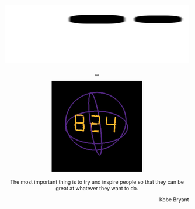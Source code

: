 
<p align="center">
<img src = "https://github.com/SunTzunami/SunTzunami/blob/output/github-contribution-grid-snake.svg" width="800" height="160">
</p>
<p align="center"
<br>
<a href="https://www.youtube.com/watch?v=v_VU5wwv2lM">...</a>
<br>
</p>
<p align="center">
   <a href="https://www.youtube.com/watch?v=BaTd_F2yIrU&t=786s">
   <img src="https://github.com/SunTzunami/SunTzunami/blob/main/demo/mamba.gif" width="248" height="248"> <br>
   </a>
  <br>
  The most important thing is to try and inspire people so that they can be great at whatever they want to do.<br>
  <p align="right">Kobe Bryant</p>
</p>
